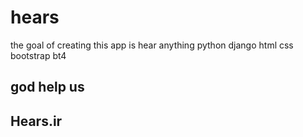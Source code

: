 # hears
 the goal of creating this app is  hear anything 
 python django html css bootstrap bt4 
 ##  god help us

 ## Hears.ir
